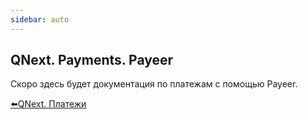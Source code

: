 ```yaml
---
sidebar: auto
---
```


## QNext. Payments. Payeer

Скоро здесь будет документация по платежам с помощью Payeer.



[⬅️QNext. Платежи](/docs-test/ph/QNext-Payments-12-14)